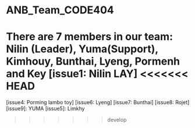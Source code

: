 # ANB_Team_CODE404

There are 7 members in our team: Nilin (Leader), Yuma(Support), Kimhouy, Bunthai, Lyeng, Pormenh and Key
[issue1: Nilin LAY]
<<<<<<< HEAD
=======
[issue4: Porming lambo toy]
[issue6: Lyeng]
[issue7: Bunthai]
[issue8: Rojet]
[issue9]: YUMA
[issue5]: Limkhy
> > > > > > > develop
